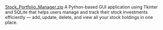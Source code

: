 [Stock_Portfolio_Manager.zip](https://github.com/user-attachments/files/21032860/Stock_Portfolio_Manager.zip)
A Python-based GUI application using Tkinter and SQLite that helps users manage and track their stock investments efficiently — add, update, delete, and view all your stock holdings in one place.



